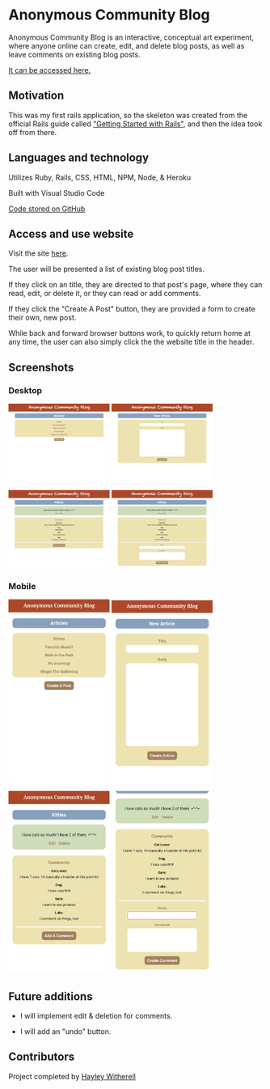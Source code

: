 # Anonymous Community Blog

Anonymous Community Blog is an interactive, conceptual art experiment, where anyone online can create, edit, and delete blog posts, as well as leave comments on existing blog posts.

[It can be accessed here.](https://rails-fun.herokuapp.com/)

## Motivation

This was my first rails application, so the skeleton was created from the official Rails guide called ["Getting Started with Rails"](https://guides.rubyonrails.org/getting_started.html), and then the idea took off from there.

## Languages and technology

Utilizes Ruby, Rails, CSS, HTML, NPM, Node, & Heroku

Built with Visual Studio Code

[Code stored on GitHub](https://github.com/hayleyskyland/ruby_fun)

## Access and use website

Visit the site [here](https://rails-fun.herokuapp.com/).

The user will be presented a list of existing blog post titles.

If they click on an title, they are directed to that post's page, where they can read, edit, or delete it, or they can read or add comments.

If they click the "Create A Post" button, they are provided a form to create their own, new post.

While back and forward browser buttons work, to quickly return home at any time, the user can also simply click the the website title in the header.

## Screenshots

### Desktop

<p>
  <img src="./app/assets/images/desktop-home.png" alt="desktop home screenshot" width="200"/>
  <img src="./app/assets/images/desktop-new.png" alt="desktop new post screenshot" width="200"/>
</p>
<p>
  <img src="./app/assets/images/desktop-article.png" alt="desktop article screenshot" width="200"/>
  <img src="./app/assets/images/desktop-comment.png" alt="desktop comment screenshot" width="200"/>
</p>

### Mobile

<p>
  <img src="./app/assets/images/mobile-home.png" alt="mobile home screenshot" width="200"/>
  <img src="./app/assets/images/mobile-new.png" alt="mobile new post screenshot" width="200"/>
</p>
<p>
  <img src="./app/assets/images/mobile-article.png" alt="mobile article screenshot" width="200"/>
  <img src="./app/assets/images/mobile-comment.png" alt="mobile comment screenshot" width="200"/>
</p>

## Future additions

* I will implement edit & deletion for comments.

* I will add an "undo" button.

## Contributors

Project completed by [Hayley Witherell](https://github.com/hayleyskyland)
